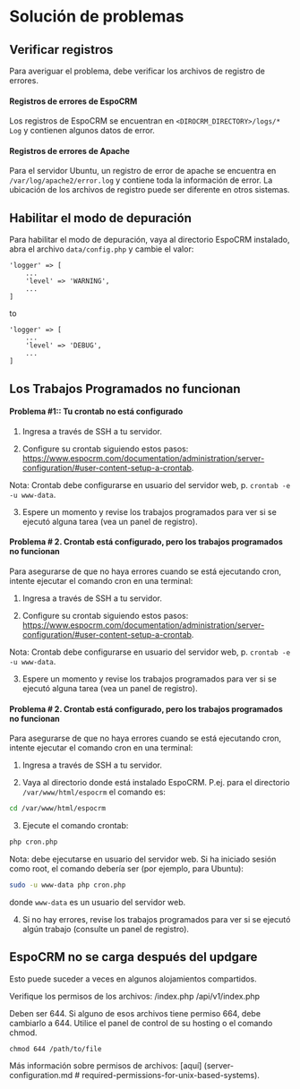 # Solución de problemas

## Verificar registros

Para averiguar el problema, debe verificar los archivos de registro de errores.

#### Registros de errores de EspoCRM

Los registros de EspoCRM se encuentran en `<DIROCRM_DIRECTORY>/logs/* Log` y contienen algunos datos de error.

#### Registros de errores de Apache

Para el servidor Ubuntu, un registro de error de apache se encuentra en `/var/log/apache2/error.log` y contiene toda la información de error. La ubicación de los archivos de registro puede ser diferente en otros sistemas.

## Habilitar el modo de depuración

Para habilitar el modo de depuración, vaya al directorio EspoCRM instalado, abra el archivo `data/config.php` y cambie el valor:

```
'logger' => [
    ...
    'level' => 'WARNING',
    ...
]
```
to
```
'logger' => [
    ...
    'level' => 'DEBUG',
    ...
]
```

## Los Trabajos Programados no funcionan

#### Problema #1:: Tu crontab no está configurado

1. Ingresa a través de SSH a tu servidor.

2. Configure su crontab siguiendo estos pasos: https://www.espocrm.com/documentation/administration/server-configuration/#user-content-setup-a-crontab.

Nota: Crontab debe configurarse en usuario del servidor web, p. `crontab -e -u www-data`.

3. Espere un momento y revise los trabajos programados para ver si se ejecutó alguna tarea (vea un panel de registro).

#### Problema # 2. Crontab está configurado, pero los trabajos programados no funcionan

Para asegurarse de que no haya errores cuando se está ejecutando cron, intente ejecutar el comando cron en una terminal:

1. Ingresa a través de SSH a tu servidor.

2. Configure su crontab siguiendo estos pasos: https://www.espocrm.com/documentation/administration/server-configuration/#user-content-setup-a-crontab.

Nota: Crontab debe configurarse en usuario del servidor web, p. `crontab -e -u www-data`.

3. Espere un momento y revise los trabajos programados para ver si se ejecutó alguna tarea (vea un panel de registro).

#### Problema # 2. Crontab está configurado, pero los trabajos programados no funcionan

Para asegurarse de que no haya errores cuando se está ejecutando cron, intente ejecutar el comando cron en una terminal:

1. Ingresa a través de SSH a tu servidor.

2. Vaya al directorio donde está instalado EspoCRM. P.ej. para el directorio `/var/www/html/espocrm` el comando es:

```bash
cd /var/www/html/espocrm
```

3. Ejecute el comando crontab:

```bash
php cron.php
```

Nota: debe ejecutarse en usuario del servidor web. Si ha iniciado sesión como root, el comando debería ser (por ejemplo, para Ubuntu):

```bash
sudo -u www-data php cron.php
```

donde `www-data` es un usuario del servidor web.

4. Si no hay errores, revise los trabajos programados para ver si se ejecutó algún trabajo (consulte un panel de registro).

## EspoCRM no se carga después del updgare

Esto puede suceder a veces en algunos alojamientos compartidos.

Verifique los permisos de los archivos:
/index.php
/api/v1/index.php

Deben ser 644. Si alguno de esos archivos tiene permiso 664, debe cambiarlo a 644. Utilice el panel de control de su hosting o el comando chmod.

```
chmod 644 /path/to/file
```
Más información sobre permisos de archivos: [aquí] (server-configuration.md # required-permissions-for-unix-based-systems).
